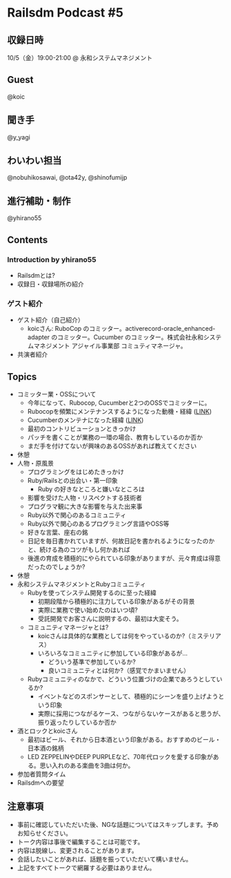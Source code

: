 # Railsdm Podcast \#5

## 収録日時

10/5（金）19:00-21:00 @ 永和システムマネジメント

## Guest

@koic

## 聞き手

@y_yagi

## わいわい担当

@nobuhikosawai, @ota42y, @shinofumijp

## 進行補助・制作

@yhirano55

## Contents

### Introduction by yhirano55

* Railsdmとは?
* 収録日・収録場所の紹介

### ゲスト紹介

* ゲスト紹介（自己紹介）
    * koicさん: RuboCop のコミッター。activerecord-oracle_enhanced-adapter のコミッター。Cucumber のコミッター。株式会社永和システムマネジメント アジャイル事業部 コミュティマネージャ。
* 共演者紹介

## Topics

* コミッター業・OSSについて
    * 今年になって、Rubocop, Cucumberと2つのOSSでコミッターに。
    * Rubocopを頻繁にメンテナンスするようになった動機・経緯 ([LINK](https://twitter.com/koic/status/1002106758318379008))
    * Cucumberのメンテナになった経緯 ([LINK](http://koic.hatenablog.com/entry/become_a_cucumber_committer))
    * 最初のコントリビューションときっかけ
    * パッチを書くことが業務の一環の場合、教育もしているのか否か
    * まだ手を付けてないが興味のあるOSSがあれば教えてください
* 休憩
* 人物・原風景
    * プログラミングをはじめたきっかけ
    * Ruby/Railsとの出会い・第一印象
      * Ruby の好きなところと嫌いなところは
    * 影響を受けた人物・リスペクトする技術者
    * プログラマ観に大きな影響を与えた出来事
    * Ruby以外で関心のあるコミュニティ
    * Ruby以外で関心のあるプログラミング言語やOSS等
    * 好きな言葉、座右の銘
    * 日記を毎日書かれていますが、何故日記を書かれるようになったのかと、続ける為のコツがもし何かあれば
    * 後進の育成を積極的にやられている印象がありますが、元々育成は得意だったのでしょうか?
* 休憩
* 永和システムマネジメントとRubyコミュニティ
    * Rubyを使ってシステム開発するのに至った経緯
        * 初期段階から積極的に注力している印象があるがその背景
        * 実際に業務で使い始めたのはいつ頃?
        * 受託開発でお客さんに説明するの、最初は大変そう。
    * コミュニティマネージャとは?
        * koicさんは具体的な業務としては何をやっているのか?（ミステリアス）
        * いろいろなコミュニティに参加している印象があるが...
            * どういう基準で参加しているか?
            * 良いコミュニティとは何か?（感覚でかまいません）
    * Rubyコミュニティのなかで、どういう位置づけの企業であろうとしているか?
        * イベントなどのスポンサーとして、積極的にシーンを盛り上げようという印象
        * 実際に採用につながるケース、つながらないケースがあると思うが、振り返ったりしているか否か
* 酒とロックとkoicさん
    * 最初はビール、それから日本酒という印象がある。おすすめのビール・日本酒の銘柄
    * LED ZEPPELINやDEEP PURPLEなど、70年代ロックを愛する印象がある。思い入れのある楽曲を3曲は何か。
* 参加者質問タイム
* Railsdmへの要望

## 注意事項

* 事前に確認していただいた後、NGな話題についてはスキップします。予めお知らせください。
* トーク内容は事後で編集することは可能です。
* 内容は脱線し、変更されることがあります。
* 会話したいことがあれば、話題を振っていただいて構いません。
* 上記をすべてトークで網羅する必要はありません。
